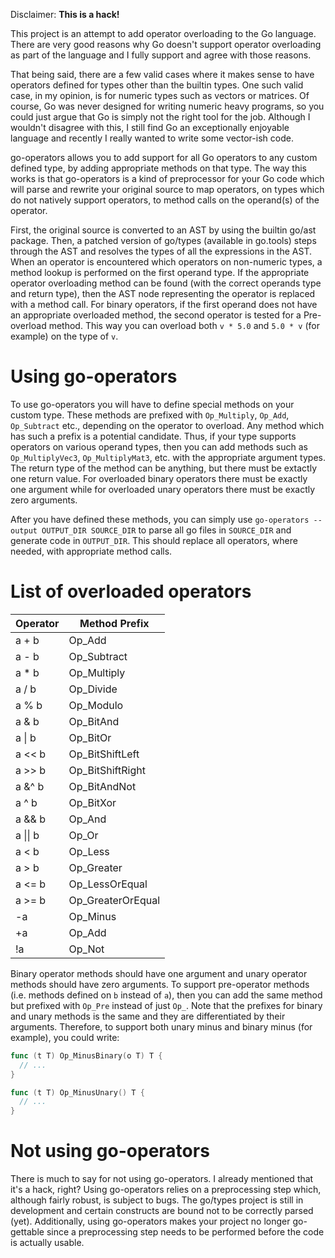 Disclaimer: **This is a hack!**

This project is an attempt to add operator overloading to the Go language. There
are very good reasons why Go doesn't support operator overloading as part of
the language and I fully support and agree with those reasons.

That being said, there are a few valid cases where it makes sense to have
operators defined for types other than the builtin types. One such valid
case, in my opinion, is for numeric types such as vectors or matrices. Of course,
Go was never designed for writing numeric heavy programs, so you could just
argue that Go is simply not the right tool for the job. Although I wouldn't
disagree with this, I still find Go an exceptionally enjoyable language and
recently I really wanted to write some vector-ish code.

go-operators allows you to add support for all Go operators to any custom
defined type, by adding appropriate methods on that type. The way this works is
that go-operators is a kind of preprocessor for your Go code which will parse
and rewrite your original source to map operators, on types which do not natively
support operators, to method calls on the operand(s) of the operator.

First, the original source is converted to an AST by using the builtin go/ast package.
Then, a patched version of go/types (available in go.tools) steps through the
AST and resolves the types of all the expressions in the AST. When an operator
is encountered which operators on non-numeric types, a method lookup is
performed on the first operand type. If the appropriate operator overloading
method can be found (with the correct operands type and return type), then the
AST node representing the operator is replaced with a method call. For binary
operators, if the first operand does not have an appropriate overloaded method,
the second operator is tested for a Pre- overload method. This way you can
overload both `v * 5.0` and `5.0 * v` (for example) on the type of `v`.

# Using go-operators
To use go-operators you will have to define special methods on your custom type.
These methods are prefixed with `Op_Multiply`, `Op_Add`, `Op_Subtract` etc.,
depending on the operator to overload. Any method which has such a prefix is
a potential candidate. Thus, if your type supports operators on various operand
types, then you can add methods such as `Op_MultiplyVec3`, `Op_MultiplyMat3`,
etc. with the appropriate argument types. The return type of the method can be
anything, but there must be extactly one return value. For overloaded binary
operators there must be exactly one argument while for overloaded unary operators
there must be exactly zero arguments.

After you have defined these methods, you can simply use
`go-operators --output OUTPUT_DIR SOURCE_DIR` to parse all go files in
`SOURCE_DIR` and generate code in `OUTPUT_DIR`. This should replace all operators,
where needed, with appropriate method calls.

# List of overloaded operators

| Operator | Method Prefix |
|----------|---------------|
| a + b    | Op_Add        |
| a - b    | Op_Subtract   |
| a * b    | Op_Multiply   |
| a / b    | Op_Divide     |
| a % b    | Op_Modulo     |
| a & b    | Op_BitAnd     |
| a &#124; b | Op_BitOr      |
| a << b   | Op_BitShiftLeft |
| a >> b   | Op_BitShiftRight |
| a &^ b   | Op_BitAndNot  |
| a ^ b    | Op_BitXor     |
| a && b   | Op_And        |
| a &#124;&#124; b   | Op_Or         |
| a < b    | Op_Less       |
| a > b    | Op_Greater    |
| a <= b   | Op_LessOrEqual |
| a >= b   | Op_GreaterOrEqual |
| -a       | Op_Minus      |
| +a       | Op_Add        |
| !a       | Op_Not        |

Binary operator methods should have one argument and unary operator methods should have zero arguments.
To support pre-operator methods (i.e. methods defined on `b` instead of `a`), then you can add the
same method but prefixed with `Op_Pre` instead of just `Op_`. Note that the prefixes for binary
and unary methods is the same and they are differentiated by their arguments. Therefore, to support
both unary minus and binary minus (for example), you could write:

```go
func (t T) Op_MinusBinary(o T) T {
  // ...
}

func (t T) Op_MinusUnary() T {
  // ...
}

```

# Not using go-operators
There is much to say for not using go-operators. I already mentioned that it's
a hack, right? Using go-operators relies on a preprocessing step which, although
fairly robust, is subject to bugs. The go/types project is still in development
and certain constructs are bound not to be correctly parsed (yet). Additionally,
using go-operators makes your project no longer go-gettable since a preprocessing
step needs to be performed before the code is actually usable.

